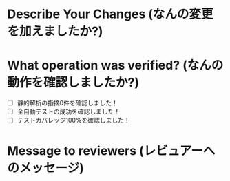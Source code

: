 # Describe Your Changes (なんの変更を加えましたか?)



# What operation was verified? (なんの動作を確認しましたか?)

- [ ] 静的解析の指摘0件を確認しました！
- [ ] 全自動テストの成功を確認しました！
- [ ] テストカバレッジ100%を確認しました！

# Message to reviewers (レビュアーへのメッセージ)


